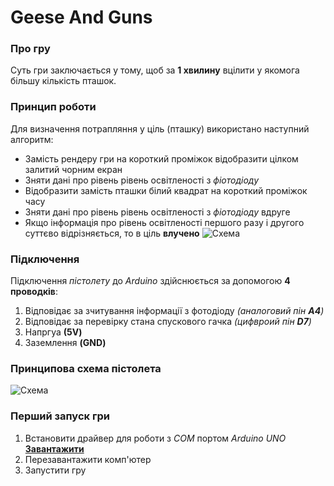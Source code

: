 # Geese And Guns
### Про гру
Суть гри заключається у тому, щоб за **1 хвилину** вцілити у якомога більшу кількість пташок.
### Принцип роботи
Для визначення потрапляння у ціль (пташку) використано наступний алгоритм:
* Замість рендеру гри на короткий проміжок відобразити цілком залитий чорним екран
* Зняти дані про рівень рівень освітленості з *фіотодіоду*
* Відобразити замість пташки білий квадрат на короткий проміжок часу
* Зняти дані про рівень рівень освітленості з *фіотодіоду* вдруге
* Якщо інформація про рівень освітленості першого разу і другого суттєво відрізняється, то в ціль **влучено**
![Схема](https://raw.githubusercontent.com/potterua/GeeseAndGuns/master/chart.png)
### Підключення
Підключення *пістолету* до *Arduino* здійснюється за допомогою **4 проводків**:
1. Відповідає за зчитування інформації з фотодіоду *(аналоговий пін **A4**)*
2. Відповідає за  перевірку стана спускового гачка *(цифвроий пін **D7**)*
3. Напргуа **(5V)**
4. Заземлення **(GND)**
### Принципова схема пістолета
![Схема](https://github.com/potterua/GeeseAndGuns/raw/master/scheme.png)
### Перший запуск гри
1. Встановити драйвер для роботи з *COM* портом *Arduino UNO* [**Завантажити**](https://www.arduino.cc/en/Main/Software)
2. Перезавантажити комп'ютер
3. Запустити гру

